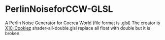 # PerlinNoiseforCCW-GLSL
A Perlin Noise Generator for Cocrea World (file format is .glsl)
The creator is [X10-Cookiez](https://www.ccw.site/student/6022462970043c2a9fdea9d1)
shader-all-double.glsl replace all float with double but it is broken.

